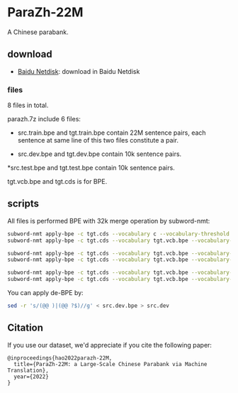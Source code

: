 # ParaZh-22M
A Chinese parabank.


## download
* [Baidu Netdisk](https://): download in Baidu Netdisk

### files
8 files in total.

parazh.7z include 6 files: 

* src.train.bpe and tgt.train.bpe contain 22M sentence pairs, each sentence at same line of this two files constitute a pair.

* src.dev.bpe and tgt.dev.bpe contain 10k sentence pairs.

*src.test.bpe and tgt.test.bpe contain 10k sentence pairs.

tgt.vcb.bpe and tgt.cds is for BPE.

## scripts
All files is performed BPE with 32k merge operation by subword-nmt:
```bash
subword-nmt apply-bpe -c tgt.cds --vocabulary c --vocabulary-threshold 8 < src.train > src.train.bpe
subword-nmt apply-bpe -c tgt.cds --vocabulary tgt.vcb.bpe --vocabulary-threshold 8 < tgt.train > tgt.train.bpe

subword-nmt apply-bpe -c tgt.cds --vocabulary tgt.vcb.bpe --vocabulary-threshold 8 < src.dev > src.dev.bpe
subword-nmt apply-bpe -c tgt.cds --vocabulary tgt.vcb.bpe --vocabulary-threshold 8 < tgt.dev > tgt.dev.bpe

subword-nmt apply-bpe -c tgt.cds --vocabulary tgt.vcb.bpe --vocabulary-threshold 8 < src.test > src.test.bpe
subword-nmt apply-bpe -c tgt.cds --vocabulary tgt.vcb.bpe --vocabulary-threshold 8 < tgt.test > tgt.test.bpe

```

You can apply de-BPE by:
```bash
sed -r 's/(@@ )|(@@ ?$)//g' < src.dev.bpe > src.dev
```

## Citation
If you use our dataset, we'd appreciate if you cite the following paper:
```
@inproceedings{hao2022parazh-22M,
  title={ParaZh-22M: a Large-Scale Chinese Parabank via Machine Translation},
  year={2022}
}
```